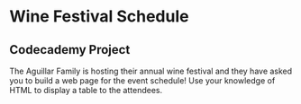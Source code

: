 # Wine Festival Schedule

## Codecademy Project

The Aguillar Family is hosting their annual wine festival and they have asked you to build a web page for the event schedule! Use your knowledge of HTML to display a table to the attendees.